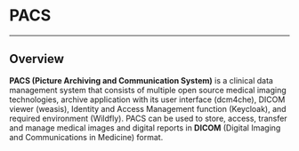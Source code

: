 # PACS

---

## Overview

**PACS (Picture Archiving and Communication System)** is a clinical data management system that consists of multiple open source medical imaging technologies, archive application with its user interface (dcm4che), DICOM viewer (weasis), Identity and Access Management function (Keycloak), and required environment (Wildfly). PACS can be used to store, access, transfer and manage medical images and digital reports in **DICOM** (Digital Imaging and Communications in Medicine) format.

